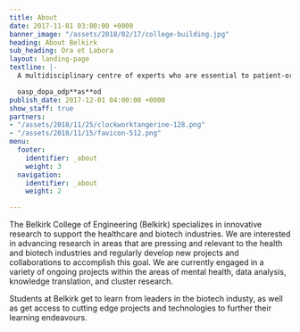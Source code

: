 ```yaml
---
title: About
date: 2017-11-01 03:00:00 +0000
banner_image: "/assets/2018/02/17/college-building.jpg"
heading: About Belkirk
sub_heading: Ora et Labora
layout: landing-page
textline: |-
  A multidisciplinary centre of experts who are essential to patient-oriented research.

  oasp_dopa_odp**as**od
publish_date: 2017-12-01 04:00:00 +0000
show_staff: true
partners:
- "/assets/2018/11/25/clockworktangerine-128.png"
- "/assets/2018/11/15/favicon-512.png"
menu:
  footer:
    identifier: _about
    weight: 3
  navigation:
    identifier: _about
    weight: 2

---
```

The Belkirk College of Engineering (Belkirk) specializes in innovative research to support the healthcare and biotech industries. We are interested in advancing research in areas that are pressing and relevant to the health and biotech industries and regularly develop new projects and collaborations to accomplish this goal. We are currently engaged in a variety of ongoing projects within the areas of mental health, data analysis, knowledge translation, and cluster research.

Students at Belkirk get to learn from leaders in the biotech industy, as well as get access to cutting edge projects and technologies to further their learning endeavours.